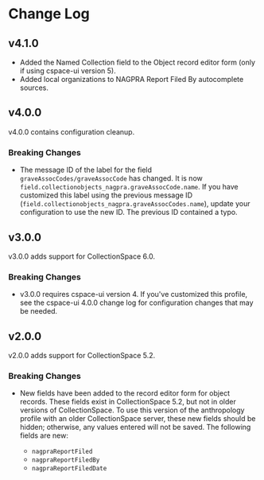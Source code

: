 # Change Log

## v4.1.0

- Added the Named Collection field to the Object record editor form (only if using cspace-ui version 5).
- Added local organizations to NAGPRA Report Filed By autocomplete sources.

## v4.0.0

v4.0.0 contains configuration cleanup.

### Breaking Changes

- The message ID of the label for the field `graveAssocCodes/graveAssocCode` has changed. It is now `field.collectionobjects_nagpra.graveAssocCode.name`. If you have customized this label using the previous message ID (`field.collectionobjects_nagpra.graveAssocCodes.name`), update your configuration to use the new ID. The previous ID contained a typo.

## v3.0.0

v3.0.0 adds support for CollectionSpace 6.0.

### Breaking Changes

- v3.0.0 requires cspace-ui version 4. If you've customized this profile, see the cspace-ui 4.0.0 change log for configuration changes that may be needed.

## v2.0.0

v2.0.0 adds support for CollectionSpace 5.2.

### Breaking Changes

- New fields have been added to the record editor form for object records. These fields exist in CollectionSpace 5.2, but not in older versions of CollectionSpace. To use this version of the anthropology profile with an older CollectionSpace server, these new fields should be hidden; otherwise, any values entered will not be saved. The following fields are new:

  - `nagpraReportFiled`
  - `nagpraReportFiledBy`
  - `nagpraReportFiledDate`
